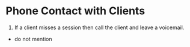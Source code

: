# Phone Contact with Clients

1. If a client misses a session then call the client and leave a voicemail.  
* do not mention

